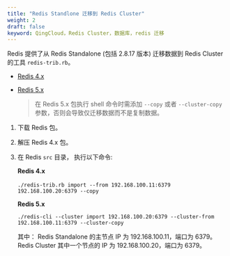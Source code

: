 ```yaml
---
title: "Redis Standlone 迁移到 Redis Cluster"
weight: 2
draft: false
keyword: QingCloud，Redis Cluster，数据库，redis 迁移
---
```


 Redis 提供了从 Redis Standalone (包括 2.8.17 版本) 迁移数据到 Redis Cluster　的工具 `redis-trib.rb`。

- [Redis 4.x](http://download.redis.io/releases/redis-4.0.6.tar.gz) 

- [Redis 5.x](http://download.redis.io/releases/redis-5.0.3.tar.gz) 

  > 在 Redis 5.x 包执行 shell 命令时需添加 `--copy` 或者 `--cluster-copy` 参数，否则会导致仅迁移数据而不是复制数据。


1. 下载 Redis 包。

2. 解压 Redis 4.x 包。

3. 在 Redis `src` 目录， 执行以下命令:　

   **Redis 4.x**

   ```shell
   ./redis-trib.rb import --from 192.168.100.11:6379　192.168.100.20:6379 --copy
   ```

   **Redis 5.x**

   ```shell
   ./redis-cli --cluster import 192.168.100.20:6379 --cluster-from 192.168.100.11:6379 --cluster-copy
   ```

   其中： Redis Standalone 的主节点 IP 为 192.168.100.11，端口为 6379。Redis Cluster 其中一个节点的 IP 为 192.168.100.20，端口为 6379。

